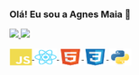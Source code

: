 ### Olá! Eu sou a Agnes Maia 👋

<div align="left">
  <a href="https://github.com/agnesmaia">
  <img height="130em" src="https://github-readme-stats.vercel.app/api?username=agnesmaia&show_icons=true&theme=calm&include_all_commits=true&count_private=true"/>
  <img height="130em" src="https://github-readme-stats.vercel.app/api/top-langs/?username=agnesmaia&layout=compact&langs_count=7&theme=calm"/>
</div>
  <div style="display: inline_block"><br>
  <img align="center" alt="Agnes-Js" height="30" width="40" src="https://raw.githubusercontent.com/devicons/devicon/master/icons/javascript/javascript-plain.svg">
  <img align="center" alt="Agnes-React" height="30" width="40" src="https://raw.githubusercontent.com/devicons/devicon/master/icons/react/react-original.svg">
  <img align="center" alt="Agnes-HTML" height="30" width="40" src="https://raw.githubusercontent.com/devicons/devicon/master/icons/html5/html5-original.svg">
  <img align="center" alt="Agnes-CSS" height="30" width="40" src="https://raw.githubusercontent.com/devicons/devicon/master/icons/css3/css3-original.svg">
  <img align="center" alt="Agnes-Python" height="30" width="40" src="https://raw.githubusercontent.com/devicons/devicon/master/icons/python/python-original.svg">
    </div>
  
  
